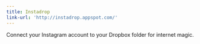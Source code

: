```yaml
---
title: Instadrop
link-url: 'http://instadrop.appspot.com/'
---
```

<p>Connect your Instagram account to your Dropbox folder for internet magic.</p>
